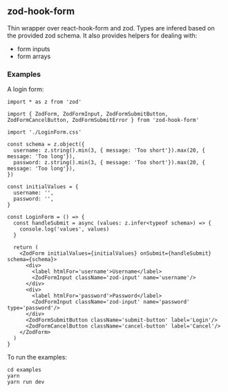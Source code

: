 ## zod-hook-form

Thin wrapper over react-hook-form and zod. Types are infered based on the provided zod schema. It also provides helpers for dealing with:
- form inputs
- form arrays


### Examples

A login form:

```
import * as z from 'zod'

import { ZodForm, ZodFormInput, ZodFormSubmitButton, ZodFormCancelButton, ZodFormSubmitError } from 'zod-hook-form'

import './LoginForm.css'

const schema = z.object({
  username: z.string().min(3, { message: 'Too short'}).max(20, { message: 'Too long'}),
  password: z.string().min(3, { message: 'Too short'}).max(20, { message: 'Too long'}),
})

const initialValues = {
  username: '',
  password: '',
}

const LoginForm = () => {
  const handleSubmit = async (values: z.infer<typeof schema>) => {
    console.log('values', values)
  }

  return (
    <ZodForm initialValues={initialValues} onSubmit={handleSubmit} schema={schema}>
      <div>
        <label htmlFor='username'>Username</label>
        <ZodFormInput className='zod-input' name='username'/>
      </div>
      <div>
        <label htmlFor='password'>Password</label>
        <ZodFormInput className='zod-input' name='password' type='password'/>
      </div>
      <ZodFormSubmitButton className='submit-button' label='Login'/>
      <ZodFormCancelButton className='cancel-button' label='Cancel'/>
    </ZodForm>
  )
}
```

To run the examples:

```
cd examples
yarn
yarn run dev
```
